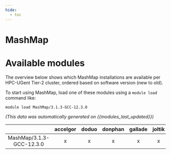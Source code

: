 ```yaml
---
hide:
  - toc
---
```


MashMap
=======

# Available modules


The overview below shows which MashMap installations are available per HPC-UGent Tier-2 cluster, ordered based on software version (new to old).

To start using MashMap, load one of these modules using a `module load` command like:

```shell
module load MashMap/3.1.3-GCC-12.3.0
```

*(This data was automatically generated on {{modules_last_updated}})*

| |accelgor|doduo|donphan|gallade|joltik|litleo|shinx|
| :---: | :---: | :---: | :---: | :---: | :---: | :---: | :---: |
|MashMap/3.1.3-GCC-12.3.0|x|x|x|x|x|x|x|
